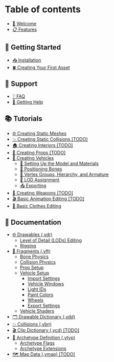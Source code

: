 # Table of contents

* [👋 Welcome](README.md)
* [📋 Features](features.md)

## 📗 Getting Started

* [📥 Installation](getting-started/installation.md)
* [🍀 Creating Your First Asset](getting-started/creating-your-first-asset.md)

## 🔨 Support

* [❔ FAQ](support/faq.md)
* [💬 Getting Help](support/getting-help.md)

## 📚 Tutorials

* [🌐 Creating Static Meshes](tutorials/creating-static-meshes.md)
* [💥 Creating Static Collisions \[TODO\]](tutorials/creating-static-collisions-todo.md)
* [🏠 Creating Interiors \[TODO\]](tutorials/creating-interiors-todo.md)
* [🎸 Creating Props \[TODO\]](tutorials/creating-props-todo.md)
* [🚙 Creating Vehicles](tutorials/creating-vehicles/README.md)
  * [📑 Setting Up the Model and Materials](tutorials/creating-vehicles/setting-up-the-model-and-materials.md)
  * [🦴 Positioning Bones](tutorials/creating-vehicles/positioning-bones.md)
  * [🚦 Vertex Groups, Hierarchy, and Armature](tutorials/creating-vehicles/vertex-groups-hierarchy-and-armature.md)
  * [🍢 LOD Assignment](tutorials/creating-vehicles/lod-assignment.md)
  * [📤 Exporting](tutorials/creating-vehicles/exporting.md)
* [🔫 Creating Weapons \[TODO\]](tutorials/creating-weapons-todo.md)
* [🎬 Basic Animation Editing \[TODO\]](tutorials/basic-animation-editing-todo.md)
* [👕 Basic Clothes Editing](tutorials/basic-clothes-editing.md)

## 📄 Documentation

* [🌐 Drawables (.ydr)](documentation/drawables-.ydr/README.md)
  * [Level of Detail (LODs) Editing](documentation/drawables-.ydr/level-of-detail-lods-editing.md)
  * [Rigging](documentation/drawables-.ydr/rigging.md)
* [🚙 Fragments (.yft)](documentation/fragments-.yft/README.md)
  * [Bone Physics](documentation/fragments-.yft/bone-physics.md)
  * [Collision Physics](documentation/fragments-.yft/collision-physics.md)
  * [Prop Setup](documentation/fragments-.yft/prop-setup.md)
  * [Vehicle Setup](documentation/fragments-.yft/vehicle-setup/README.md)
    * [Import Settings](documentation/fragments-.yft/vehicle-setup/import-settings.md)
    * [Vehicle Windows](documentation/fragments-.yft/vehicle-setup/vehicle-windows.md)
    * [Light IDs](documentation/fragments-.yft/vehicle-setup/light-ids.md)
    * [Paint Colors](documentation/fragments-.yft/vehicle-setup/paint-colors.md)
    * [Wheels](documentation/fragments-.yft/vehicle-setup/wheels.md)
    * [Export Settings](documentation/fragments-.yft/vehicle-setup/export-settings.md)
  * [Vehicle Shaders](documentation/fragments-.yft/vehicle-shaders.md)
* [🗂 Drawable Dictionary (.ydd) ](documentation/drawable-dictionary-.ydd/README.md)
* [💥 Collisions (.ybn)](documentation/collisions-.ybn.md)
* [🎬 Clip Dictionary (.ycd) \[TODO\]](documentation/clip-dictionary-.ycd-todo.md)
* [📇 Archetype Definition (.ytyp)](documentation/archetype-definition-.ytyp/README.md)
  * [Archetype Flags](documentation/archetype-definition-.ytyp/archetype-flags.md)
  * [Archetype Extensions](documentation/archetype-definition-.ytyp/archetype-extensions.md)
* [🗺 Map Data (.ymap) \[TODO\]](documentation/map-data-.ymap-todo.md)
